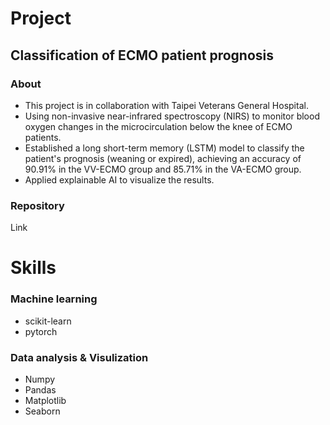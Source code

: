 <!--
original example:
**yungchang310514077/yungchang310514077** is a ✨ _special_ ✨ repository because its `README.md` (this file) appears on your GitHub profile.

Here are some ideas to get you started:

- 🔭 I’m currently working on ...
- 🌱 I’m currently learning ...
- 👯 I’m looking to collaborate on ...
- 🤔 I’m looking for help with ...
- 💬 Ask me about ...
- 📫 How to reach me: ...
- 😄 Pronouns: ...
- ⚡ Fun fact: ...
-->

# Project

## Classification of ECMO patient prognosis
<!--## ECMO weaning evaluation based on intelligent functional near-infrared spectroscopy -->
<!-- 基於智慧功能性近紅外光光譜術的葉克膜撤機評估 -->

### About 
<!-- 本項計畫是與臺北榮民總醫院合作 -->
<!-- 透過非侵入性的近紅外光光譜術(Near-infraredspectroscopy, NIRS) 監測裝置葉克膜患者膝下微循環之血氧變化 -->
<!-- 建立長短期記憶模型，對患者病況進行分類(weaning or expired)，並且在 VV-ECMO 族群的分類中得到 90.91% 的準確率；在 VA-ECMO 族群的分類中得到 85.71% 的準確率 -->
<!-- 應用可解釋的人工智慧來對結果可視化-->

- This project is in collaboration with Taipei Veterans General Hospital.
- Using non-invasive near-infrared spectroscopy (NIRS) to monitor blood oxygen changes in the microcirculation below the knee of ECMO patients.
- Established a long short-term memory (LSTM) model to classify the patient's prognosis (weaning or expired), achieving an accuracy of 90.91% in the VV-ECMO group and 85.71% in the VA-ECMO group.
- Applied explainable AI to visualize the results.

### Repository
<!-- [Link](https://www.youtube.com/) -->
Link
 
# Skills

### Machine learning
- scikit-learn
- pytorch
  
### Data analysis & Visulization
- Numpy
- Pandas
- Matplotlib
- Seaborn
